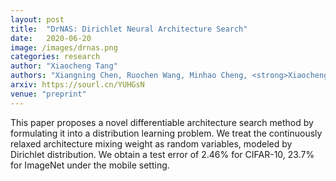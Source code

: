 ```yaml
---
layout: post
title:  "DrNAS: Dirichlet Neural Architecture Search"
date:   2020-06-20
image: /images/drnas.png
categories: research
author: "Xiaocheng Tang"
authors: "Xiangning Chen, Ruochen Wang, Minhao Cheng, <strong>Xiaocheng Tang</strong>, <a href='https://sourl.cn/GWdBVy'>Cho-Jui Hsieh</a>"
arxiv: https://sourl.cn/YUHGsN
venue: "preprint"
---
```

This paper proposes a novel differentiable architecture search method by formulating it into a distribution learning problem. We treat the continuously relaxed architecture mixing weight as random variables, modeled by Dirichlet distribution. We obtain a test error of 2.46% for CIFAR-10, 23.7% for ImageNet under the mobile setting.
